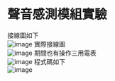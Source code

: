 # 聲音感測模組實驗
接線圖如下  
![image](https://github.com/charlie0213/image-and-code/blob/main/lab-voice_bb.jpg)
實際接線圖  
![image](https://github.com/charlie0213/image-and-code/blob/main/%E8%81%B2%E9%9F%B3%E6%84%9F%E6%B8%AC%E6%A8%A1%E7%B5%84%E6%8E%A5%E7%B7%9A%E5%9C%96.jpg)
期間也有操作三用電表  
![image](https://github.com/charlie0213/image-and-code/blob/main/%E4%B8%89%E7%94%A8%E9%9B%BB%E8%A1%A8%E6%93%8D%E4%BD%9C.jpg)
程式碼如下  
![image](https://github.com/charlie0213/image-and-code/blob/main/%E6%9C%AA%E5%91%BD%E5%90%8D.png)
